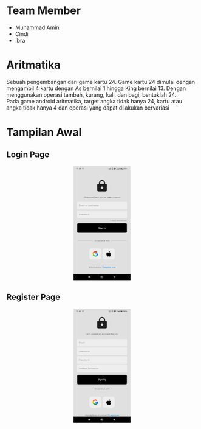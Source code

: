 # Team Member
- Muhammad Amin
- Cindi
- Ibra

# Aritmatika
Sebuah pengembangan dari game kartu 24. Game kartu 24 dimulai dengan mengambil 4 kartu dengan As 
bernilai 1 hingga King bernilai 13. Dengan menggunakan operasi tambah, kurang, kali, dan bagi, bentuklah 24.<br>
Pada game android aritmatika, target angka tidak hanya 24, kartu atau angka tidak hanya 4 dan operasi yang dapat
dilakukan bervariasi


# Tampilan Awal

## Login Page

<p align="center">
<img 
src="./assets/readme_images/tampilan_awal_login.jpeg" 
width="150" height="300">
</p>

## Register Page

<p align="center">
<img 
src="./assets/readme_images/tampilan_awal_register.jpeg" 
width="150" height="300">
</p>
